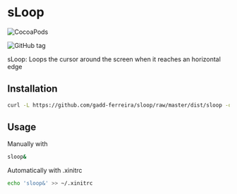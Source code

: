 # sLoop

![CocoaPods](https://img.shields.io/github/license/gadd-ferreira/sloop.svg?style=for-the-badge)

![GitHub tag](https://img.shields.io/github/tag/gadd-ferreira/sloop.svg?style=for-the-badge)

sLoop: Loops the cursor around the screen when it reaches an horizontal edge


## Installation
```bash
curl -L https://github.com/gadd-ferreira/sloop/raw/master/dist/sloop -o /tmp/sloop && chmod +x /tmp/sloop && sudo mv /tmp/sloop /usr/local/bin/
```


## Usage



Manually with



```bash
sloop&
```



Automatically with .xinitrc
```bash
echo 'sloop&' >> ~/.xinitrc
```
